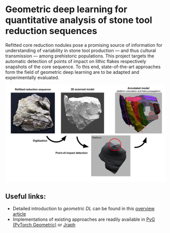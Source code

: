 # Geometric deep learning for quantitative analysis of stone tool reduction sequences
Refitted core reduction nodules pose a promising source of information for understanding of variability in stone tool production — and thus cultural transmission — among prehistoric populations. This project targets the automatic detection of points of impact on lithic flakes respectively snapshots of the core sequence. To this end, state-of-the-art approaches form the field of geometric deep learning are to be adapted and experimentally evaluated.

![Point of impact detection](https://github.com/MATHplus-Young-Academy/P4-Geom-DL/blob/main/images/Teaser.png?raw=true)

## Useful links:
* Detailed introduction to _geometric DL_ can be found in this [overview article](https://arxiv.org/abs/1611.08097)
* Implementations of existing approaches are readily available in [PyG (PyTorch Geometric)](https://pytorch-geometric.readthedocs.io/) or [Jraph](https://github.com/deepmind/jraph) 
